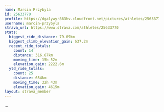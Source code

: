 ```yaml
---
name: Marcin Przybyla
id: 25633770
profile: https://dgalywyr863hv.cloudfront.net/pictures/athletes/25633770/12947173/2/large.jpg
username: marcin-przybyla
strava_url: https://www.strava.com/athletes/25633770
stats:
  biggest_ride_distance: 79.09km
  biggest_climb_elevation_gain: 637.2m
  recent_ride_totals:
    count: 14
    distance: 316.67km
    moving_time: 15h 52m
    elevation_gain: 2222.6m
  ytd_ride_totals:
    count: 25
    distance: 654km
    moving_time: 32h 43m
    elevation_gain: 4615m
layout: strava_member
--- 
```

...
